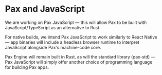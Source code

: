 # Pax and JavaScript

We are working on Pax JavaScript — this will allow Pax to be built with JavaScript/TypeScript as an alternative to Rust.

For native builds, we intend Pax JavaScript to work similarly to React Native — app binaries will include a headless browser runtime to interpret JavaScript alongside Pax's machine-code core.

Pax Engine will remain built in Rust, as will the standard library (pax-std) — Pax JavaScript will simply offer another choice of programming language for
building Pax apps.

